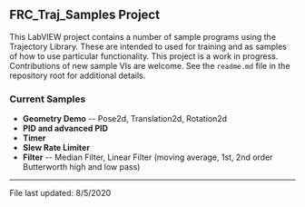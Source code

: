 ## FRC_Traj_Samples Project


This LabVIEW project contains a number of sample programs using the Trajectory Library.  These are intended to used for training and as samples of how to use particular functionality.  This project is a work in progress. Contributions of new sample VIs are welcome.  See the `readme.md` file in the repository root for additional details.

### Current Samples

- **Geometry Demo** -- Pose2d, Translation2d, Rotation2d
- **PID and advanced PID**
- **Timer**
- **Slew Rate Limiter**
- **Filter** -- Median Filter, Linear Filter (moving average, 1st, 2nd order Butterworth high and low pass)


---
File last updated: 8/5/2020



